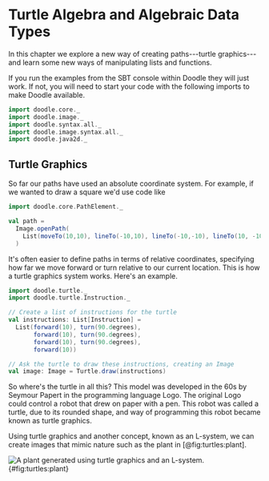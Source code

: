 # Turtle Algebra and Algebraic Data Types

In this chapter we explore a new way of creating paths---turtle graphics---and learn some new ways of manipulating lists and functions.

<div class="callout callout-info">
If you run the examples from the SBT console within Doodle they will just work. If not, you will need to start your code with the following imports to make Doodle available.

```scala mdoc:silent
import doodle.core._
import doodle.image._
import doodle.syntax.all._
import doodle.image.syntax.all._
import doodle.java2d._
```
</div>

## Turtle Graphics

So far our paths have used an absolute coordinate system. 
For example, if we wanted to draw a square we'd use code like

```scala mdoc:silent
import doodle.core.PathElement._

val path = 
  Image.openPath(
    List(moveTo(10,10), lineTo(-10,10), lineTo(-10,-10), lineTo(10, -10), lineTo(10, 10))
  )
```

It's often easier to define paths in terms of relative coordinates, specifying how far we move forward or turn relative to our current location.
This is how a turtle graphics system works. 
Here's an example.

```scala mdoc:silent
import doodle.turtle._
import doodle.turtle.Instruction._

// Create a list of instructions for the turtle
val instructions: List[Instruction] = 
  List(forward(10), turn(90.degrees), 
       forward(10), turn(90.degrees), 
       forward(10), turn(90.degrees), 
       forward(10))

// Ask the turtle to draw these instructions, creating an Image
val image: Image = Turtle.draw(instructions)
```

So where's the turtle in all this? 
This model was developed in the 60s by Seymour Papert in the programming language Logo. 
The original Logo could control a robot that drew on paper with a pen. 
This robot was called a turtle, due to its rounded shape, and way of programming this robot became known as turtle graphics.

Using turtle graphics and another concept, known as an L-system, we can create images that mimic nature such as the plant in [@fig:turtles:plant].

![A plant generated using turtle graphics and an L-system.](src/pages/turtles/plant.pdf+svg){#fig:turtles:plant}
